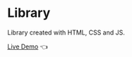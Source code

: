 # Library

Library created with HTML, CSS and JS.

[Live Demo](https://llpingll.github.io/library/) :point_left: